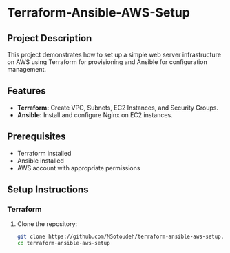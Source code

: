 # Terraform-Ansible-AWS-Setup

## Project Description
This project demonstrates how to set up a simple web server infrastructure on AWS using Terraform for provisioning and Ansible for configuration management.

## Features
- **Terraform:** Create VPC, Subnets, EC2 Instances, and Security Groups.
- **Ansible:** Install and configure Nginx on EC2 instances.

## Prerequisites
- Terraform installed
- Ansible installed
- AWS account with appropriate permissions

## Setup Instructions

### Terraform
1. Clone the repository:
   ```bash
   git clone https://github.com/MSotoudeh/terraform-ansible-aws-setup.git
   cd terraform-ansible-aws-setup
